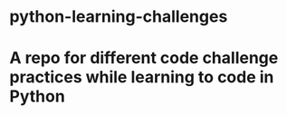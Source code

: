 # python-learning-challenges

# A repo for different code challenge practices while learning to code in Python
